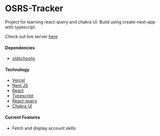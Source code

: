 # OSRS-Tracker

Project for learning react-query and chakra UI. Build using create-next-app with typescript.

Check out live server [here](https://osrs-tracker.vercel.app/)

#### Dependencies

- [oldschooljs](https://www.npmjs.com/package/oldschooljs)

#### Technology

- [Vercel](https://vercel.com/docs)
- [Next JS](https://nextjs.org/)
- [React](https://reactjs.org/)
- [Typescript](https://www.typescriptlang.org/)
- [React-query](https://react-query.tanstack.com/)
- [Chakra UI](https://chakra-ui.com/)

#### Current Features

- Fetch and display account skills
